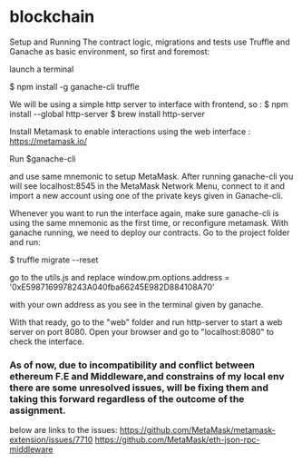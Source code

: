 # blockchain

Setup and Running
The contract logic, migrations and tests use Truffle and Ganache as basic environment, so first and foremost:

launch a terminal

$ npm install -g ganache-cli truffle

We will be using a simple http server to interface with frontend, so :
$ npm install --global http-server <FOR UBUNTU>
$ brew install http-server <OSX>

Install Metamask to enable interactions using the web interface : https://metamask.io/

Run
$ganache-cli

and use same mnemonic to setup MetaMask. After running ganache-cli you will see localhost:8545 in the MetaMask Network Menu, connect to it and import a new account using one of the private keys given in Ganache-cli.

Whenever you want to run the interface again, make sure ganache-cli is using the same mnemonic as the first time, or reconfigure metamask. With ganache running, we need to deploy our contracts. Go to the project folder and run:

$ truffle migrate --reset

go to the utils.js and replace
window.pm.options.address = '0xE5987169978243A040fba66245E982D884108A70'

with your own address as you see in the terminal given by ganache.

With that ready, go to the "web" folder and run http-server to start a web server on port 8080. Open your browser and go to "localhost:8080" to check the interface.

<h3>
As of now, due to incompatibility and conflict between ethereum F.E and Middleware,and constrains of my local env there are some unresolved issues, will be fixing them and taking this forward regardless of the outcome of the assignment.
  </h3>
  
  below are links to the issues:
  https://github.com/MetaMask/metamask-extension/issues/7710
  https://github.com/MetaMask/eth-json-rpc-middleware

